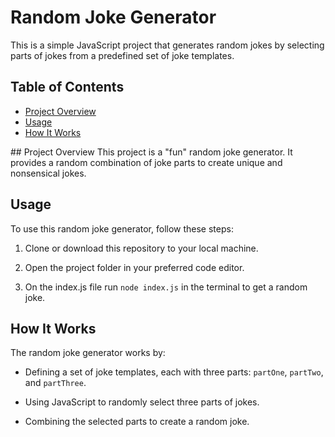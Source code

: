 # Random Joke Generator
This is a simple JavaScript project that generates random jokes by selecting parts of jokes from a predefined set of joke templates.

## Table of Contents
- [Project Overview](#project-overview)
- [Usage](#usage)
- [How It Works](#how-it-works)

## Project Overview
This project is a "fun" random joke generator. It provides a random combination of joke parts to create unique and nonsensical jokes.

## Usage
To use this random joke generator, follow these steps:

1. Clone or download this repository to your local machine.

2. Open the project folder in your preferred code editor.

3. On the index.js file run `node index.js` in the terminal to get a random joke.

## How It Works
The random joke generator works by:

- Defining a set of joke templates, each with three parts: `partOne`, `partTwo`, and `partThree`.

- Using JavaScript to randomly select three parts of jokes.

- Combining the selected parts to create a random joke.